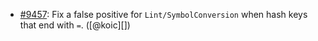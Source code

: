 * [#9457](https://github.com/rubocop-hq/rubocop/issues/9457): Fix a false positive for `Lint/SymbolConversion` when hash keys that end with `=`. ([@koic][])
